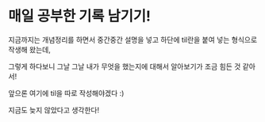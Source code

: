 # 매일 공부한 기록 남기기!

지금까지는 개념정리를 하면서 중간중간 설명을 넣고 하단에 til란을 붙여 넣는 형식으로 작생해 왔는데, 

그렇게 하다보니 그날 그날 내가 무엇을 했는지에 대해서 알아보기가 조금 힘든 것 같아서! 

앞으론 여기에 til을 따로 작성해야겠다 :) 

지금도 늦지 않았다고 생각한다!
